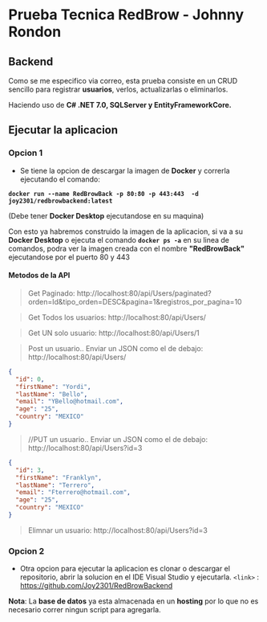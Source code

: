 # Prueba Tecnica RedBrow - Johnny Rondon
## Backend

Como se me especifico via correo, esta prueba consiste en un CRUD sencillo para registrar **usuarios**, verlos, actualizarlas o eliminarlos.

Haciendo uso de **C# .NET 7.0, SQLServer y EntityFrameworkCore.**

## Ejecutar la aplicacion
### Opcion 1

- Se tiene la opcion de descargar la imagen de **Docker** y correrla ejecutando el comando:

**`docker run --name RedBrowBack -p 80:80 -p 443:443  -d joy2301/redbrowbackend:latest`**

(Debe tener **Docker Desktop** ejecutandose en su maquina)

Con esto ya habremos construido la imagen de la aplicacion, si va a su **Docker Desktop** o ejecuta el comando **`docker ps -a`** en su linea de comandos, podra ver la imagen creada con el nombre **"RedBrowBack"** ejecutandose por el puerto 80 y 443

#### Metodos de la API
> Get Paginado:
http://localhost:80/api/Users/paginated?orden=Id&tipo_orden=DESC&pagina=1&registros_por_pagina=10

> Get Todos los usuarios:
http://localhost:80/api/Users/

>Get UN solo usuario:
http://localhost:80/api/Users/1

> Post un usuario.. Enviar un JSON como el de debajo:
http://localhost:80/api/Users/

```json
{
  "id": 0,
  "firstName": "Yordi",
  "lastName": "Bello",
  "email": "YBello@hotmail.com",
  "age": "25",
  "country": "MEXICO"
}
```

> //PUT un usuario.. Enviar un JSON como el de debajo:
http://localhost:80/api/Users?id=3

```json
{
  "id": 3,
  "firstName": "Franklyn",
  "lastName": "Terrero",
  "email": "Fterrero@hotmail.com",
  "age": "25",
  "country": "MEXICO"
}
```

> Elimnar un usuario:
http://localhost:80/api/Users?id=3


### Opcion 2
- Otra opcion para ejecutar la aplicacion es clonar o descargar el repositorio, abrir la solucion en el IDE Visual Studio y ejecutarla.
`<link>` : <https://github.com/Joy2301/RedBrowBackend>

**Nota**: La **base de datos** ya esta almacenada en un **hosting** por lo que no es necesario correr ningun script para agregarla.
